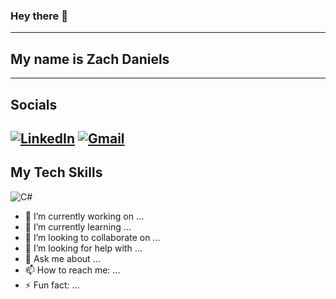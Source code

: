 ### Hey there 👋
---
## My name is Zach Daniels
---
## Socials
[![LinkedIn](https://img.shields.io/badge/LinkedIn-0077B5?style=for-the-badge&logo=linkedin&logoColor=white)](https://github.com/zachjackdaniels)
[![Gmail](https://img.shields.io/badge/Gmail-D14836?style=for-the-badge&logo=gmail&logoColor=white)](zdaniels.ent@gmail.com)
---
## My Tech Skills
![C#](https://img.shields.io/badge/C%23-239120?style=for-the-badge&logo=c-sharp&logoColor=white)

- 🔭 I’m currently working on ...
- 🌱 I’m currently learning ...
- 👯 I’m looking to collaborate on ...
- 🤔 I’m looking for help with ...
- 💬 Ask me about ...
- 📫 How to reach me: ...
- ⚡ Fun fact: ...
